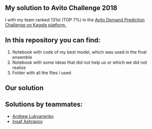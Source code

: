 ## My solution to Avito Challenge 2018
I with my team ranked 131st (TOP 7%) in the [Avito Demand Prediction Challenge on Kaggle platform.](https://www.kaggle.com/c/avito-demand-prediction)

## In this repository you can find:
1. Notebook with code of my best model, which was used in the final ensemble
2. Notebook with some ideas that did not help us or which we did not realize
3. Folder with all the files I used

## Our solution

## Solutions by teammates:
- [Andrew Lukyanenko](https://github.com/Erlemar/Avito_demand_prediction_2018)
- [Insaf Ashrapov](https://github.com/Diyago/Machine-Learning-scripts/tree/master/DL/Kaggle:%20Avito%20Demand%20Prediction%20Challenge%20(bronze%20solution))
